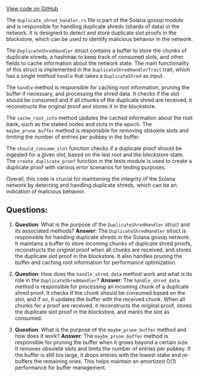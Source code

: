 
[View code on GitHub](https://github.com/solana-labs/solana/blob/master/gossip/src/duplicate_shred_handler.rs)

The `duplicate_shred_handler.rs` file is part of the Solana gossip module and is responsible for handling duplicate shreds (shards of data) in the network. It is designed to detect and store duplicate slot proofs in the blockstore, which can be used to identify malicious behavior in the network.

The `DuplicateShredHandler` struct contains a buffer to store the chunks of duplicate shreds, a hashmap to keep track of consumed slots, and other fields to cache information about the network state. The main functionality of this struct is implemented in the `DuplicateShredHandlerTrait` trait, which has a single method `handle` that takes a `DuplicateShred` as input.

The `handle` method is responsible for caching root information, pruning the buffer if necessary, and processing the shred data. It checks if the slot should be consumed and if all chunks of the duplicate shred are received, it reconstructs the original proof and stores it in the blockstore.

The `cache_root_info` method updates the cached information about the root bank, such as the staked nodes and slots in the epoch. The `maybe_prune_buffer` method is responsible for removing obsolete slots and limiting the number of entries per pubkey in the buffer.

The `should_consume_slot` function checks if a duplicate proof should be ingested for a given slot, based on the last root and the blockstore state. The `create_duplicate_proof` function in the tests module is used to create a duplicate proof with various error scenarios for testing purposes.

Overall, this code is crucial for maintaining the integrity of the Solana network by detecting and handling duplicate shreds, which can be an indication of malicious behavior.
## Questions: 
 1. **Question**: What is the purpose of the `DuplicateShredHandler` struct and its associated methods?
   **Answer**: The `DuplicateShredHandler` struct is responsible for handling duplicate shreds in the Solana gossip network. It maintains a buffer to store incoming chunks of duplicate shred proofs, reconstructs the original proof when all chunks are received, and stores the duplicate slot proof in the blockstore. It also handles pruning the buffer and caching root information for performance optimization.

2. **Question**: How does the `handle_shred_data` method work and what is its role in the `DuplicateShredHandler`?
   **Answer**: The `handle_shred_data` method is responsible for processing an incoming chunk of a duplicate shred proof. It checks if the chunk should be consumed based on the slot, and if so, it updates the buffer with the received chunk. When all chunks for a proof are received, it reconstructs the original proof, stores the duplicate slot proof in the blockstore, and marks the slot as consumed.

3. **Question**: What is the purpose of the `maybe_prune_buffer` method and how does it work?
   **Answer**: The `maybe_prune_buffer` method is responsible for pruning the buffer when it grows beyond a certain size. It removes obsolete slots and limits the number of entries per pubkey. If the buffer is still too large, it drops entries with the lowest stake and re-buffers the remaining ones. This helps maintain an amortized O(1) performance for buffer management.